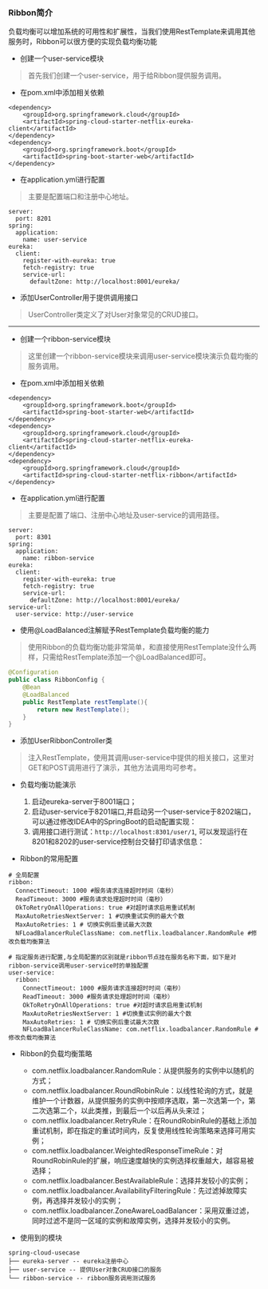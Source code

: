 ### Ribbon简介

负载均衡可以增加系统的可用性和扩展性，当我们使用RestTemplate来调用其他服务时，Ribbon可以很方便的实现负载均衡功能

* 创建一个user-service模块

> 首先我们创建一个user-service，用于给Ribbon提供服务调用。

* 在pom.xml中添加相关依赖

``` 
<dependency>
    <groupId>org.springframework.cloud</groupId>
    <artifactId>spring-cloud-starter-netflix-eureka-client</artifactId>
</dependency>
<dependency>
    <groupId>org.springframework.boot</groupId>
    <artifactId>spring-boot-starter-web</artifactId>
</dependency>
```

* 在application.yml进行配置

> 主要是配置端口和注册中心地址。

``` 
server:
  port: 8201
spring:
  application:
    name: user-service
eureka:
  client:
    register-with-eureka: true
    fetch-registry: true
    service-url:
      defaultZone: http://localhost:8001/eureka/
```

* 添加UserController用于提供调用接口

> UserController类定义了对User对象常见的CRUD接口。
---

* 创建一个ribbon-service模块

> 这里创建一个ribbon-service模块来调用user-service模块演示负载均衡的服务调用。

* 在pom.xml中添加相关依赖

``` 
<dependency>
    <groupId>org.springframework.boot</groupId>
    <artifactId>spring-boot-starter-web</artifactId>
</dependency>
<dependency>
    <groupId>org.springframework.cloud</groupId>
    <artifactId>spring-cloud-starter-netflix-eureka-client</artifactId>
</dependency>
<dependency>
    <groupId>org.springframework.cloud</groupId>
    <artifactId>spring-cloud-starter-netflix-ribbon</artifactId>
</dependency>
```

* 在application.yml进行配置

> 主要是配置了端口、注册中心地址及user-service的调用路径。

``` 
server:
  port: 8301
spring:
  application:
    name: ribbon-service
eureka:
  client:
    register-with-eureka: true
    fetch-registry: true
    service-url:
      defaultZone: http://localhost:8001/eureka/
service-url:
  user-service: http://user-service
```

* 使用@LoadBalanced注解赋予RestTemplate负载均衡的能力

> 使用Ribbon的负载均衡功能非常简单，和直接使用RestTemplate没什么两样，只需给RestTemplate添加一个@LoadBalanced即可。
```java
@Configuration
public class RibbonConfig {
    @Bean
    @LoadBalanced
    public RestTemplate restTemplate(){
        return new RestTemplate();
    }
}
```
* 添加UserRibbonController类
> 注入RestTemplate，使用其调用user-service中提供的相关接口，这里对GET和POST调用进行了演示，其他方法调用均可参考。

* 负载均衡功能演示
    1. 启动eureka-server于8001端口；
    1. 启动user-service于8201端口,并启动另一个user-service于8202端口，可以通过修改IDEA中的SpringBoot的启动配置实现：
    1. 调用接口进行测试：`http://localhost:8301/user/1`, 可以发现运行在8201和8202的user-service控制台交替打印请求信息：
    
* Ribbon的常用配置
``` 
# 全局配置
ribbon:
  ConnectTimeout: 1000 #服务请求连接超时时间（毫秒）
  ReadTimeout: 3000 #服务请求处理超时时间（毫秒）
  OkToRetryOnAllOperations: true #对超时请求启用重试机制
  MaxAutoRetriesNextServer: 1 #切换重试实例的最大个数
  MaxAutoRetries: 1 # 切换实例后重试最大次数
  NFLoadBalancerRuleClassName: com.netflix.loadbalancer.RandomRule #修改负载均衡算法
```
``` 
# 指定服务进行配置,与全局配置的区别就是ribbon节点挂在服务名称下面，如下是对ribbon-service调用user-service时的单独配置
user-service:
  ribbon:
    ConnectTimeout: 1000 #服务请求连接超时时间（毫秒）
    ReadTimeout: 3000 #服务请求处理超时时间（毫秒）
    OkToRetryOnAllOperations: true #对超时请求启用重试机制
    MaxAutoRetriesNextServer: 1 #切换重试实例的最大个数
    MaxAutoRetries: 1 # 切换实例后重试最大次数
    NFLoadBalancerRuleClassName: com.netflix.loadbalancer.RandomRule #修改负载均衡算法
```

* Ribbon的负载均衡策略
     * com.netflix.loadbalancer.RandomRule：从提供服务的实例中以随机的方式；
     * com.netflix.loadbalancer.RoundRobinRule：以线性轮询的方式，就是维护一个计数器，从提供服务的实例中按顺序选取，第一次选第一个，第二次选第二个，以此类推，到最后一个以后再从头来过；
     * com.netflix.loadbalancer.RetryRule：在RoundRobinRule的基础上添加重试机制，即在指定的重试时间内，反复使用线性轮询策略来选择可用实例；
     * com.netflix.loadbalancer.WeightedResponseTimeRule：对RoundRobinRule的扩展，响应速度越快的实例选择权重越大，越容易被选择；
     * com.netflix.loadbalancer.BestAvailableRule：选择并发较小的实例；
     * com.netflix.loadbalancer.AvailabilityFilteringRule：先过滤掉故障实例，再选择并发较小的实例；
     * com.netflix.loadbalancer.ZoneAwareLoadBalancer：采用双重过滤，同时过滤不是同一区域的实例和故障实例，选择并发较小的实例。

* 使用到的模块
``` 
spring-cloud-usecase
├── eureka-server -- eureka注册中心
├── user-service -- 提供User对象CRUD接口的服务
└── ribbon-service -- ribbon服务调用测试服务
```